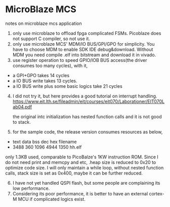 # MicroBlaze MCS
notes on microblaze mcs application


1. only use microblaze to offload fpga complicated FSMs. Picoblaze does not support C compiler, so not use it.
2. only use microblaze MCS' MDM/IO BUS/GPI/GPO for simplicity. You have to choose MDM to enable SDK IDE debug&download. Without MDM you need compile .elf into bitstream and download it in vivado.
3. use register operation to speed GPIO/IOB BUS access(the driver consumes too many cycles), with it,
  - a GPI+GPO takes 14 cycles
  - a IO BUS write takes 13 cycles.
  - a IO BUS write plus some basic logics take 21 cycles
4. I did not try it, but here provides a good tutorial on interrupt handling.
  https://www.eit.lth.se/fileadmin/eit/courses/eit070/Laborationer/EIT070Lab04.pdf
   
   the original intc initialization has nested function calls and it is not good to stack.
5. for the sample code, the release version consumes resources as below, 
  - text	   data	    bss	    dec	    hex	filename
  - 3488	    360	   1096	   4944	   1350	hh.elf
   
   only 1.3KB used, comparable to PicoBalze's 1KW instruction ROM.
   Since I do not need print and memcpy and etc, .heap size is reduced to 0x20 to optimize code size.
   I will only maintain a while loop, without nested function calls, stack size is set as 0x400, maybe it can be further reduced.
   
6. I have not yet handled QSPI flash, but some people are complaining its low performance.
7. Considering its poor performance, it is better to have an external cortex-M MCU if complicated logics exist.
